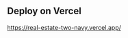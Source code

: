 ## Deploy on Vercel

https://real-estate-two-navy.vercel.app/

<!-- npx create-next-app@latest --typescript ./ -->
<!-- https://react-icons.github.io/react-icons/icons?name=ai -->
